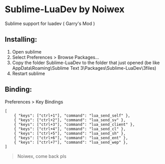 # Sublime-LuaDev by Noiwex
Sublime support for luadev ( Garry's Mod )

## Installing:

1. Open sublime
2. Select Preferences > Browse Packages...
3. Copy the folder Sublime-LuaDev to the folder that just opened (be like AppData\Roaming\Sublime Text 3\Packages\Sublime-LuaDev\3files)
4. Restart sublime

## Binding:

Preferences > Key Bindings
```
[
	{ "keys": ["ctrl+1"], "command": "lua_send_self" },
	{ "keys": ["ctrl+2"], "command": "lua_send_sv" },
	{ "keys": ["ctrl+3"], "command": "lua_send_client" },
	{ "keys": ["ctrl+4"], "command": "lua_send_cl" },
	{ "keys": ["ctrl+5"], "command": "lua_send_sh" },
	{ "keys": ["ctrl+6"], "command": "lua_send_ent" },
	{ "keys": ["ctrl+7"], "command": "lua_send_wep" },
]
```


> Noiwex, come back pls
